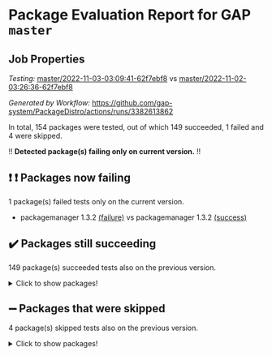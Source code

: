 # Package Evaluation Report for GAP `master`

## Job Properties

*Testing:* [master/2022-11-03-03:09:41-62f7ebf8](https://github.com/gap-system/PackageDistro/blob/data/reports/master/2022-11-03-03:09:41-62f7ebf8) vs [master/2022-11-02-03:26:36-62f7ebf8](https://github.com/gap-system/PackageDistro/blob/data/reports/master/2022-11-02-03:26:36-62f7ebf8)

*Generated by Workflow:* https://github.com/gap-system/PackageDistro/actions/runs/3382613862

In total, 154 packages were tested, out of which 149 succeeded, 1 failed and 4 were skipped.

:bangbang: **Detected package(s) failing only on current version.** :bangbang:

## :exclamation: :exclamation: Packages now failing

1 package(s) failed tests only on the current version.
- packagemanager 1.3.2 [(failure)](https://github.com/gap-system/PackageDistro/actions/runs/3382613862/jobs/5617822982) vs packagemanager 1.3.2 [(success)](https://github.com/gap-system/PackageDistro/actions/runs/3374463659/jobs/5600238310)

## :heavy_check_mark: Packages still succeeding

149 package(s) succeeded tests also on the previous version.
<details><summary>Click to show packages!</summary>

- 4ti2interface 2022.09-01 [(success)](https://github.com/gap-system/PackageDistro/actions/runs/3382613862/jobs/5617817796)
- ace 5.6.1 [(success)](https://github.com/gap-system/PackageDistro/actions/runs/3382613862/jobs/5617817909)
- aclib 1.3.2 [(success)](https://github.com/gap-system/PackageDistro/actions/runs/3382613862/jobs/5617817967)
- agt 0.3 [(success)](https://github.com/gap-system/PackageDistro/actions/runs/3382613862/jobs/5617818048)
- alnuth 3.2.1 [(success)](https://github.com/gap-system/PackageDistro/actions/runs/3382613862/jobs/5617818118)
- anupq 3.2.6 [(success)](https://github.com/gap-system/PackageDistro/actions/runs/3382613862/jobs/5617818186)
- atlasrep 2.1.6 [(success)](https://github.com/gap-system/PackageDistro/actions/runs/3382613862/jobs/5617818250)
- autodoc 2022.10.20 [(success)](https://github.com/gap-system/PackageDistro/actions/runs/3382613862/jobs/5617818327)
- automata 1.15 [(success)](https://github.com/gap-system/PackageDistro/actions/runs/3382613862/jobs/5617818393)
- automgrp 1.3.2 [(success)](https://github.com/gap-system/PackageDistro/actions/runs/3382613862/jobs/5617818457)
- autpgrp 1.11 [(success)](https://github.com/gap-system/PackageDistro/actions/runs/3382613862/jobs/5617818511)
- cap 2022.10-12 [(success)](https://github.com/gap-system/PackageDistro/actions/runs/3382613862/jobs/5617818568)
- caratinterface 2.3.4 [(success)](https://github.com/gap-system/PackageDistro/actions/runs/3382613862/jobs/5617818627)
- cddinterface 2022.11.01 [(success)](https://github.com/gap-system/PackageDistro/actions/runs/3382613862/jobs/5617818676)
- circle 1.6.5 [(success)](https://github.com/gap-system/PackageDistro/actions/runs/3382613862/jobs/5617818756)
- classicpres 1.22 [(success)](https://github.com/gap-system/PackageDistro/actions/runs/3382613862/jobs/5617818839)
- cohomolo 1.6.10 [(success)](https://github.com/gap-system/PackageDistro/actions/runs/3382613862/jobs/5617818895)
- congruence 1.2.4 [(success)](https://github.com/gap-system/PackageDistro/actions/runs/3382613862/jobs/5617818951)
- corelg 1.56 [(success)](https://github.com/gap-system/PackageDistro/actions/runs/3382613862/jobs/5617819011)
- crime 1.6 [(success)](https://github.com/gap-system/PackageDistro/actions/runs/3382613862/jobs/5617819066)
- crisp 1.4.5 [(success)](https://github.com/gap-system/PackageDistro/actions/runs/3382613862/jobs/5617819128)
- crypting 0.10.3 [(success)](https://github.com/gap-system/PackageDistro/actions/runs/3382613862/jobs/5617819185)
- cryst 4.1.25 [(success)](https://github.com/gap-system/PackageDistro/actions/runs/3382613862/jobs/5617819259)
- crystcat 1.1.10 [(success)](https://github.com/gap-system/PackageDistro/actions/runs/3382613862/jobs/5617819310)
- ctbllib 1.3.4 [(success)](https://github.com/gap-system/PackageDistro/actions/runs/3382613862/jobs/5617819388)
- cubefree 1.19 [(success)](https://github.com/gap-system/PackageDistro/actions/runs/3382613862/jobs/5617819436)
- curlinterface 2.3.1 [(success)](https://github.com/gap-system/PackageDistro/actions/runs/3382613862/jobs/5617819554)
- cvec 2.7.6 [(success)](https://github.com/gap-system/PackageDistro/actions/runs/3382613862/jobs/5617819589)
- datastructures 0.2.7 [(success)](https://github.com/gap-system/PackageDistro/actions/runs/3382613862/jobs/5617819606)
- deepthought 1.0.6 [(success)](https://github.com/gap-system/PackageDistro/actions/runs/3382613862/jobs/5617819642)
- design 1.7 [(success)](https://github.com/gap-system/PackageDistro/actions/runs/3382613862/jobs/5617819693)
- difsets 2.3.1 [(success)](https://github.com/gap-system/PackageDistro/actions/runs/3382613862/jobs/5617819754)
- digraphs 1.6.0 [(success)](https://github.com/gap-system/PackageDistro/actions/runs/3382613862/jobs/5617819796)
- edim 1.3.6 [(success)](https://github.com/gap-system/PackageDistro/actions/runs/3382613862/jobs/5617819829)
- example 4.3.2 [(success)](https://github.com/gap-system/PackageDistro/actions/runs/3382613862/jobs/5617819861)
- examplesforhomalg 2022.10-01 [(success)](https://github.com/gap-system/PackageDistro/actions/runs/3382613862/jobs/5617819900)
- factint 1.6.3 [(success)](https://github.com/gap-system/PackageDistro/actions/runs/3382613862/jobs/5617819934)
- ferret 1.0.9 [(success)](https://github.com/gap-system/PackageDistro/actions/runs/3382613862/jobs/5617819975)
- fga 1.4.0 [(success)](https://github.com/gap-system/PackageDistro/actions/runs/3382613862/jobs/5617820021)
- fining 1.5.1 [(success)](https://github.com/gap-system/PackageDistro/actions/runs/3382613862/jobs/5617820065)
- float 1.0.3 [(success)](https://github.com/gap-system/PackageDistro/actions/runs/3382613862/jobs/5617820105)
- format 1.4.3 [(success)](https://github.com/gap-system/PackageDistro/actions/runs/3382613862/jobs/5617820131)
- forms 1.2.9 [(success)](https://github.com/gap-system/PackageDistro/actions/runs/3382613862/jobs/5617820160)
- fplsa 1.2.5 [(success)](https://github.com/gap-system/PackageDistro/actions/runs/3382613862/jobs/5617820195)
- fr 2.4.11 [(success)](https://github.com/gap-system/PackageDistro/actions/runs/3382613862/jobs/5617820224)
- francy 1.2.5 [(success)](https://github.com/gap-system/PackageDistro/actions/runs/3382613862/jobs/5617820260)
- fwtree 1.3 [(success)](https://github.com/gap-system/PackageDistro/actions/runs/3382613862/jobs/5617820294)
- gapdoc 1.6.6 [(success)](https://github.com/gap-system/PackageDistro/actions/runs/3382613862/jobs/5617820321)
- gauss 2022.10-01 [(success)](https://github.com/gap-system/PackageDistro/actions/runs/3382613862/jobs/5617820351)
- gaussforhomalg 2022.08-03 [(success)](https://github.com/gap-system/PackageDistro/actions/runs/3382613862/jobs/5617820388)
- gbnp 1.0.5 [(success)](https://github.com/gap-system/PackageDistro/actions/runs/3382613862/jobs/5617820421)
- generalizedmorphismsforcap 2022.09-01 [(success)](https://github.com/gap-system/PackageDistro/actions/runs/3382613862/jobs/5617820450)
- genss 1.6.8 [(success)](https://github.com/gap-system/PackageDistro/actions/runs/3382613862/jobs/5617820486)
- gradedmodules 2022.09-02 [(success)](https://github.com/gap-system/PackageDistro/actions/runs/3382613862/jobs/5617820512)
- gradedringforhomalg 2022.10-01 [(success)](https://github.com/gap-system/PackageDistro/actions/runs/3382613862/jobs/5617820546)
- grape 4.8.5 [(success)](https://github.com/gap-system/PackageDistro/actions/runs/3382613862/jobs/5617820574)
- groupoids 1.71 [(success)](https://github.com/gap-system/PackageDistro/actions/runs/3382613862/jobs/5617820604)
- grpconst 2.6.2 [(success)](https://github.com/gap-system/PackageDistro/actions/runs/3382613862/jobs/5617820631)
- guarana 0.96.3 [(success)](https://github.com/gap-system/PackageDistro/actions/runs/3382613862/jobs/5617820660)
- guava 3.17 [(success)](https://github.com/gap-system/PackageDistro/actions/runs/3382613862/jobs/5617820688)
- hap 1.47 [(success)](https://github.com/gap-system/PackageDistro/actions/runs/3382613862/jobs/5617820722)
- hapcryst 0.1.15 [(success)](https://github.com/gap-system/PackageDistro/actions/runs/3382613862/jobs/5617820802)
- hecke 1.5.3 [(success)](https://github.com/gap-system/PackageDistro/actions/runs/3382613862/jobs/5617820838)
- help 3.5 [(success)](https://github.com/gap-system/PackageDistro/actions/runs/3382613862/jobs/5617820885)
- homalg 2022.08-04 [(success)](https://github.com/gap-system/PackageDistro/actions/runs/3382613862/jobs/5617820913)
- homalgtocas 2022.10-01 [(success)](https://github.com/gap-system/PackageDistro/actions/runs/3382613862/jobs/5617820943)
- idrel 2.44 [(success)](https://github.com/gap-system/PackageDistro/actions/runs/3382613862/jobs/5617820976)
- images 1.3.1 [(success)](https://github.com/gap-system/PackageDistro/actions/runs/3382613862/jobs/5617821017)
- intpic 0.3.0 [(success)](https://github.com/gap-system/PackageDistro/actions/runs/3382613862/jobs/5617821053)
- io 4.8.0 [(success)](https://github.com/gap-system/PackageDistro/actions/runs/3382613862/jobs/5617821085)
- io_forhomalg 2022.09-01 [(success)](https://github.com/gap-system/PackageDistro/actions/runs/3382613862/jobs/5617821123)
- irredsol 1.4.3 [(success)](https://github.com/gap-system/PackageDistro/actions/runs/3382613862/jobs/5617821158)
- json 2.1.1 [(success)](https://github.com/gap-system/PackageDistro/actions/runs/3382613862/jobs/5617821191)
- jupyterkernel 1.4.1 [(success)](https://github.com/gap-system/PackageDistro/actions/runs/3382613862/jobs/5617821232)
- jupyterviz 1.5.6 [(success)](https://github.com/gap-system/PackageDistro/actions/runs/3382613862/jobs/5617821272)
- kan 1.34 [(success)](https://github.com/gap-system/PackageDistro/actions/runs/3382613862/jobs/5617821312)
- kbmag 1.5.10 [(success)](https://github.com/gap-system/PackageDistro/actions/runs/3382613862/jobs/5617821370)
- laguna 3.9.5 [(success)](https://github.com/gap-system/PackageDistro/actions/runs/3382613862/jobs/5617821395)
- liealgdb 2.2.1 [(success)](https://github.com/gap-system/PackageDistro/actions/runs/3382613862/jobs/5617821411)
- liepring 2.8 [(success)](https://github.com/gap-system/PackageDistro/actions/runs/3382613862/jobs/5617821435)
- liering 2.4.2 [(success)](https://github.com/gap-system/PackageDistro/actions/runs/3382613862/jobs/5617821456)
- linearalgebraforcap 2022.10-07 [(success)](https://github.com/gap-system/PackageDistro/actions/runs/3382613862/jobs/5617821476)
- localizeringforhomalg 2022.09-01 [(success)](https://github.com/gap-system/PackageDistro/actions/runs/3382613862/jobs/5617821503)
- loops 3.4.2 [(success)](https://github.com/gap-system/PackageDistro/actions/runs/3382613862/jobs/5617821555)
- lpres 1.0.3 [(success)](https://github.com/gap-system/PackageDistro/actions/runs/3382613862/jobs/5617821599)
- majoranaalgebras 1.5 [(success)](https://github.com/gap-system/PackageDistro/actions/runs/3382613862/jobs/5617821644)
- mapclass 1.4.6 [(success)](https://github.com/gap-system/PackageDistro/actions/runs/3382613862/jobs/5617821729)
- matgrp 0.70 [(success)](https://github.com/gap-system/PackageDistro/actions/runs/3382613862/jobs/5617821817)
- matricesforhomalg 2022.10-06 [(success)](https://github.com/gap-system/PackageDistro/actions/runs/3382613862/jobs/5617821913)
- modisom 2.5.3 [(success)](https://github.com/gap-system/PackageDistro/actions/runs/3382613862/jobs/5617822024)
- modulepresentationsforcap 2022.10-05 [(success)](https://github.com/gap-system/PackageDistro/actions/runs/3382613862/jobs/5617822127)
- modules 2022.09-01 [(success)](https://github.com/gap-system/PackageDistro/actions/runs/3382613862/jobs/5617822229)
- monoidalcategories 2022.10-03 [(success)](https://github.com/gap-system/PackageDistro/actions/runs/3382613862/jobs/5617822302)
- nconvex 2022.09-01 [(success)](https://github.com/gap-system/PackageDistro/actions/runs/3382613862/jobs/5617822390)
- nilmat 1.4.2 [(success)](https://github.com/gap-system/PackageDistro/actions/runs/3382613862/jobs/5617822440)
- nock 1.5 [(success)](https://github.com/gap-system/PackageDistro/actions/runs/3382613862/jobs/5617822586)
- normalizinterface 1.3.4 [(success)](https://github.com/gap-system/PackageDistro/actions/runs/3382613862/jobs/5617822652)
- nq 2.5.9 [(success)](https://github.com/gap-system/PackageDistro/actions/runs/3382613862/jobs/5617822695)
- numericalsgps 1.3.1 [(success)](https://github.com/gap-system/PackageDistro/actions/runs/3382613862/jobs/5617822754)
- openmath 11.5.1 [(success)](https://github.com/gap-system/PackageDistro/actions/runs/3382613862/jobs/5617822800)
- orb 4.9.0 [(success)](https://github.com/gap-system/PackageDistro/actions/runs/3382613862/jobs/5617822918)
- patternclass 2.4.3 [(success)](https://github.com/gap-system/PackageDistro/actions/runs/3382613862/jobs/5617823032)
- permut 2.0.4 [(success)](https://github.com/gap-system/PackageDistro/actions/runs/3382613862/jobs/5617823092)
- polenta 1.3.10 [(success)](https://github.com/gap-system/PackageDistro/actions/runs/3382613862/jobs/5617823153)
- polymaking 0.8.6 [(success)](https://github.com/gap-system/PackageDistro/actions/runs/3382613862/jobs/5617823203)
- primgrp 3.4.2 [(success)](https://github.com/gap-system/PackageDistro/actions/runs/3382613862/jobs/5617823248)
- profiling 2.5.1 [(success)](https://github.com/gap-system/PackageDistro/actions/runs/3382613862/jobs/5617823291)
- qpa 1.34 [(success)](https://github.com/gap-system/PackageDistro/actions/runs/3382613862/jobs/5617823351)
- quagroup 1.8.3 [(success)](https://github.com/gap-system/PackageDistro/actions/runs/3382613862/jobs/5617823395)
- radiroot 2.9 [(success)](https://github.com/gap-system/PackageDistro/actions/runs/3382613862/jobs/5617823433)
- rcwa 4.7.0 [(success)](https://github.com/gap-system/PackageDistro/actions/runs/3382613862/jobs/5617823487)
- rds 1.8 [(success)](https://github.com/gap-system/PackageDistro/actions/runs/3382613862/jobs/5617823539)
- recog 1.4.2 [(success)](https://github.com/gap-system/PackageDistro/actions/runs/3382613862/jobs/5617823590)
- repndecomp 1.2.1 [(success)](https://github.com/gap-system/PackageDistro/actions/runs/3382613862/jobs/5617823659)
- repsn 3.1.0 [(success)](https://github.com/gap-system/PackageDistro/actions/runs/3382613862/jobs/5617823717)
- resclasses 4.7.3 [(success)](https://github.com/gap-system/PackageDistro/actions/runs/3382613862/jobs/5617823768)
- ringsforhomalg 2022.10-02 [(success)](https://github.com/gap-system/PackageDistro/actions/runs/3382613862/jobs/5617823807)
- sco 2022.09-01 [(success)](https://github.com/gap-system/PackageDistro/actions/runs/3382613862/jobs/5617823838)
- scscp 2.3.1 [(success)](https://github.com/gap-system/PackageDistro/actions/runs/3382613862/jobs/5617823869)
- semigroups 5.1.0 [(success)](https://github.com/gap-system/PackageDistro/actions/runs/3382613862/jobs/5617823907)
- sglppow 2.2 [(success)](https://github.com/gap-system/PackageDistro/actions/runs/3382613862/jobs/5617823938)
- sgpviz 0.999.5 [(success)](https://github.com/gap-system/PackageDistro/actions/runs/3382613862/jobs/5617823969)
- simpcomp 2.1.14 [(success)](https://github.com/gap-system/PackageDistro/actions/runs/3382613862/jobs/5617824007)
- singular 2022.09.23 [(success)](https://github.com/gap-system/PackageDistro/actions/runs/3382613862/jobs/5617824037)
- sla 1.5.3 [(success)](https://github.com/gap-system/PackageDistro/actions/runs/3382613862/jobs/5617824065)
- smallgrp 1.5 [(success)](https://github.com/gap-system/PackageDistro/actions/runs/3382613862/jobs/5617824100)
- smallsemi 0.6.13 [(success)](https://github.com/gap-system/PackageDistro/actions/runs/3382613862/jobs/5617824126)
- sonata 2.9.5 [(success)](https://github.com/gap-system/PackageDistro/actions/runs/3382613862/jobs/5617824180)
- sophus 1.27 [(success)](https://github.com/gap-system/PackageDistro/actions/runs/3382613862/jobs/5617824211)
- spinsym 1.5.2 [(success)](https://github.com/gap-system/PackageDistro/actions/runs/3382613862/jobs/5617824238)
- standardff 0.9.4 [(success)](https://github.com/gap-system/PackageDistro/actions/runs/3382613862/jobs/5617824267)
- symbcompcc 1.3.2 [(success)](https://github.com/gap-system/PackageDistro/actions/runs/3382613862/jobs/5617824298)
- thelma 1.3 [(success)](https://github.com/gap-system/PackageDistro/actions/runs/3382613862/jobs/5617824324)
- tomlib 1.2.9 [(success)](https://github.com/gap-system/PackageDistro/actions/runs/3382613862/jobs/5617824348)
- toolsforhomalg 2022.10-01 [(success)](https://github.com/gap-system/PackageDistro/actions/runs/3382613862/jobs/5617824371)
- toric 1.9.5 [(success)](https://github.com/gap-system/PackageDistro/actions/runs/3382613862/jobs/5617824404)
- toricvarieties 2022.07.13 [(success)](https://github.com/gap-system/PackageDistro/actions/runs/3382613862/jobs/5617824446)
- transgrp 3.6.3 [(success)](https://github.com/gap-system/PackageDistro/actions/runs/3382613862/jobs/5617824483)
- ugaly 4.0.3 [(success)](https://github.com/gap-system/PackageDistro/actions/runs/3382613862/jobs/5617824516)
- unipot 1.5 [(success)](https://github.com/gap-system/PackageDistro/actions/runs/3382613862/jobs/5617824548)
- unitlib 4.1.0 [(success)](https://github.com/gap-system/PackageDistro/actions/runs/3382613862/jobs/5617824579)
- utils 0.77 [(success)](https://github.com/gap-system/PackageDistro/actions/runs/3382613862/jobs/5617824618)
- uuid 0.7 [(success)](https://github.com/gap-system/PackageDistro/actions/runs/3382613862/jobs/5617824649)
- walrus 0.9991 [(success)](https://github.com/gap-system/PackageDistro/actions/runs/3382613862/jobs/5617824681)
- wedderga 4.10.2 [(success)](https://github.com/gap-system/PackageDistro/actions/runs/3382613862/jobs/5617824708)
- xmod 2.88 [(success)](https://github.com/gap-system/PackageDistro/actions/runs/3382613862/jobs/5617824737)
- xmodalg 1.22 [(success)](https://github.com/gap-system/PackageDistro/actions/runs/3382613862/jobs/5617824782)
- yangbaxter 0.10.1 [(success)](https://github.com/gap-system/PackageDistro/actions/runs/3382613862/jobs/5617824822)
- zeromqinterface 0.14 [(success)](https://github.com/gap-system/PackageDistro/actions/runs/3382613862/jobs/5617824860)
</details>

## :heavy_minus_sign: Packages that were skipped

4 package(s) skipped tests also on the previous version.
<details><summary>Click to show packages!</summary>

- browse 1.8.18 [(skipped)](https://github.com/gap-system/PackageDistro/actions/runs/3382613862/jobs/5617710986)
- itc 1.5.1 [(skipped)](https://github.com/gap-system/PackageDistro/actions/runs/3382613862/jobs/5617710986)
- polycyclic 2.16 [(skipped)](https://github.com/gap-system/PackageDistro/actions/runs/3382613862/jobs/5617710986)
- xgap 4.31 [(skipped)](https://github.com/gap-system/PackageDistro/actions/runs/3382613862/jobs/5617710986)
</details>


